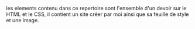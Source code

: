 les elements contenu dans ce repertoire sont l'ensemble d'un devoir sur le HTML et le CSS, il contient un site créer par moi ainsi que sa feuille de style et une image.
